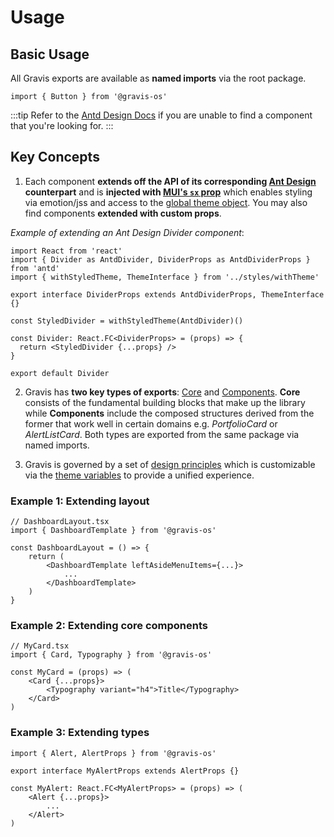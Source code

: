 # Usage

## Basic Usage
All Gravis exports are available as **named imports** via the root package.

```jsx-no-render
import { Button } from '@gravis-os'
```

:::tip
Refer to the [Antd Design Docs](https://ant.design/docs/react/introduce) if you are unable to find a component that you're looking for.
:::

## Key Concepts

1. Each component **extends off the API of its corresponding [Ant Design](https://ant.design/components/overview/) counterpart** and is **injected with [MUI's `sx` prop](https://mui.com/system/getting-started/the-sx-prop/)** which enables styling via emotion/jss and access to the [global theme object](https://mui.com/material-ui/customization/default-theme/). You may also find components **extended with custom props**.

*Example of extending an Ant Design Divider component*:
```jsx-no-render
import React from 'react'
import { Divider as AntdDivider, DividerProps as AntdDividerProps } from 'antd'
import { withStyledTheme, ThemeInterface } from '../styles/withTheme'

export interface DividerProps extends AntdDividerProps, ThemeInterface {}

const StyledDivider = withStyledTheme(AntdDivider)()

const Divider: React.FC<DividerProps> = (props) => {
  return <StyledDivider {...props} />
}

export default Divider
```
2. Gravis has **two key types of exports**: [Core](/docs/core) and [Components](/docs/components). **Core** consists of the fundamental building blocks  that make up the library while **Components** include the composed structures derived from the former that work well in certain domains e.g. *PortfolioCard* or *AlertListCard*. Both types are exported from the same package via named imports.

3. Gravis is governed by a set of [design principles](/docs/theme) which is customizable via the [theme variables](https://mui.com/material-ui/customization/default-theme/) to provide a unified experience.

### Example 1: Extending layout

```jsx-no-render
// DashboardLayout.tsx
import { DashboardTemplate } from '@gravis-os'

const DashboardLayout = () => {
	return (
		<DashboardTemplate leftAsideMenuItems={...}>
			...
		</DashboardTemplate>
	)
}
```

### Example 2: Extending core components

```jsx-no-render
// MyCard.tsx
import { Card, Typography } from '@gravis-os'

const MyCard = (props) => (
	<Card {...props}>
		<Typography variant="h4">Title</Typography>
	</Card>
)
```

### Example 3: Extending types

```jsx-no-render
import { Alert, AlertProps } from '@gravis-os'

export interface MyAlertProps extends AlertProps {}

const MyAlert: React.FC<MyAlertProps> = (props) => (
	<Alert {...props}>
		...
	</Alert>
)
```
